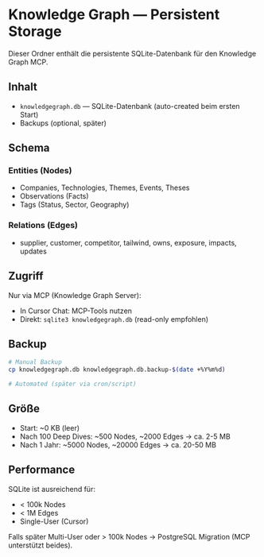 # Knowledge Graph — Persistent Storage

Dieser Ordner enthält die persistente SQLite-Datenbank für den Knowledge Graph MCP.

## Inhalt

- `knowledgegraph.db` — SQLite-Datenbank (auto-created beim ersten Start)
- Backups (optional, später)

## Schema

### Entities (Nodes)
- Companies, Technologies, Themes, Events, Theses
- Observations (Facts)
- Tags (Status, Sector, Geography)

### Relations (Edges)
- supplier, customer, competitor, tailwind, owns, exposure, impacts, updates

## Zugriff

Nur via MCP (Knowledge Graph Server):
- In Cursor Chat: MCP-Tools nutzen
- Direkt: `sqlite3 knowledgegraph.db` (read-only empfohlen)

## Backup

```bash
# Manual Backup
cp knowledgegraph.db knowledgegraph.db.backup-$(date +%Y%m%d)

# Automated (später via cron/script)
```

## Größe

- Start: ~0 KB (leer)
- Nach 100 Deep Dives: ~500 Nodes, ~2000 Edges → ca. 2-5 MB
- Nach 1 Jahr: ~5000 Nodes, ~20000 Edges → ca. 20-50 MB

## Performance

SQLite ist ausreichend für:
- < 100k Nodes
- < 1M Edges
- Single-User (Cursor)

Falls später Multi-User oder > 100k Nodes → PostgreSQL Migration (MCP unterstützt beides).

